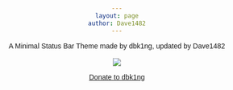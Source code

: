 ```yaml
---
layout: page
author: Dave1482
---
```

<body style="font-family: Arial, Helvetica, sans-serif; text-align: center;">
A Minimal Status Bar Theme made by dbk1ng, updated by Dave1482
<br>
<br>
<a href="https://www.paypal.me/dbk1ng"><img class="icon" src="http://dbk1ng.github.io/assets/icons/paypal.png"><div><div><label><p>Donate to dbk1ng</p></label></div></div></a>
</body>
